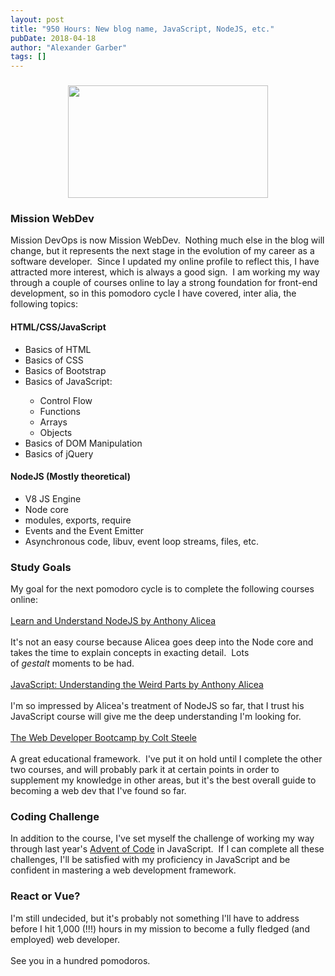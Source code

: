```yaml
---
layout: post
title: "950 Hours: New blog name, JavaScript, NodeJS, etc."
pubDate: 2018-04-18
author: "Alexander Garber"
tags: []
---
```


<div dir="ltr" style="text-align: left;" trbidi="on">
          <h3 style="clear: both; text-align: center;"><a href="https://2.bp.blogspot.com/-SOHwWMEajPs/Wtajtz9_mwI/AAAAAAAAaAA/pgAfP_AwULwrSS8AojTkBDN3-7I7nl1EgCKgBGAs/s1600/IMG_20180418_113649.jpg" imageanchor="1" style="margin-left: 1em; margin-right: 1em;"><img border="0" data-original-height="900" data-original-width="1600" height="180" src="https://2.bp.blogspot.com/-SOHwWMEajPs/Wtajtz9_mwI/AAAAAAAAaAA/pgAfP_AwULwrSS8AojTkBDN3-7I7nl1EgCKgBGAs/s320/IMG_20180418_113649.jpg" width="320"></a></h3>
          <h3 style="text-align: left;">Mission WebDev</h3>Mission DevOps is now Mission WebDev.  Nothing much else in the blog will change, but it represents the next stage in the evolution of my career as a software developer.  Since I
          updated my online profile to reflect this, I have attracted more interest, which is always a good sign.  I am working my way through a couple of courses online to lay a strong foundation for front-end development, so in this pomodoro
          cycle I have covered, inter alia, the following topics:<br>
          <h4 style="text-align: left;">HTML/CSS/JavaScript</h4>
          <div>
            <ul style="text-align: left;">
              <li>Basics of HTML</li>
              <li>Basics of CSS</li>
              <li>Basics of Bootstrap</li>
              <li>Basics of JavaScript:</li>
              <ul>
                <li>Control Flow</li>
                <li>Functions</li>
                <li>Arrays</li>
                <li>Objects</li>
              </ul>
              <li>Basics of DOM Manipulation</li>
              <li>Basics of jQuery</li>
            </ul>
          </div>
          <h4 style="text-align: left;">NodeJS (Mostly theoretical)</h4>
          <div>
            <ul style="text-align: left;">
              <li>V8 JS Engine</li>
              <li>Node core</li>
              <li>modules, exports, require</li>
              <li>Events and the Event Emitter</li>
              <li>Asynchronous code, libuv, event loop streams, files, etc.</li>
            </ul>
            <h3 style="text-align: left;">Study Goals</h3>
          </div>
          <div>My goal for the next pomodoro cycle is to complete the following courses online:</div>
          <div><br></div>
          <div><a href="https://www.udemy.com/understand-nodejs" target="_blank">Learn and Understand NodeJS by Anthony Alicea</a></div>
          <div><br></div>
          <div>
            <div>It's not an easy course because Alicea goes deep into the Node core and takes the time to explain concepts in exacting detail.  Lots of <i>gestalt</i> moments to be had.</div>
          </div>
          <div><br></div>
          <div><a href="https://www.udemy.com/understand-javascript/learn/v4/overview" target="_blank">JavaScript: Understanding the Weird Parts by Anthony Alicea</a></div>
          <div><br></div>
          <div>I'm so impressed by Alicea's treatment of NodeJS so far, that I trust his JavaScript course will give me the deep understanding I'm looking for.</div>
          <div><br></div>
          <div><a href="https://www.udemy.com/the-web-developer-bootcamp" target="_blank">The Web Developer Bootcamp by Colt Steele</a></div>
          <div><br></div>
          <div>A great educational framework.  I've put it on hold until I complete the other two courses, and will probably park it at certain points in order to supplement my knowledge in other areas, but it's the best overall guide to
            becoming a web dev that I've found so far.</div>
          <h3 style="text-align: left;">Coding Challenge</h3>
          <div>In addition to the course, I've set myself the challenge of working my way through last year's <a href="http://adventofcode.com/" target="_blank">Advent of Code</a> in JavaScript.  If I can complete all these challenges, I'll be
            satisfied with my proficiency in JavaScript and be confident in mastering a web development framework.</div>
          <h3 style="text-align: left;">React or Vue?</h3>
          <div>I'm still undecided, but it's probably not something I'll have to address before I hit 1,000 (!!!) hours in my mission to become a fully fledged (and employed) web developer.</div>
          <div><br></div>
          <div>See you in a hundred pomodoros.</div>
        </div>
